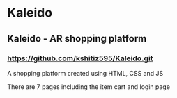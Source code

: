 # Kaleido
## Kaleido - AR shopping platform
### https://github.com/kshitiz595/Kaleido.git
A shopping platform created using HTML, CSS and JS

There are 7 pages including the item cart and login page

